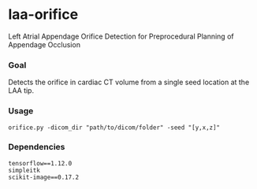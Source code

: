 # laa-orifice
Left Atrial Appendage Orifice Detection for Preprocedural Planning of Appendage Occlusion

### Goal
Detects the orifice in cardiac CT volume from a single seed location at the LAA tip.

### Usage
`orifice.py -dicom_dir "path/to/dicom/folder" -seed "[y,x,z]"`

### Dependencies
`tensorflow==1.12.0`\
`simpleitk`\
`scikit-image==0.17.2`

